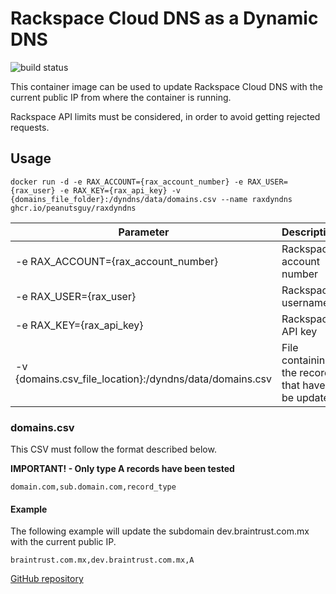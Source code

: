 # Rackspace Cloud DNS as a Dynamic DNS
![build status](https://github.com/peanutsguy/raxdyndns/actions/workflows/docker-image.yml/badge.svg)

This container image can be used to update Rackspace Cloud DNS with the current public IP from where the container is running.

Rackspace API limits must be considered, in order to avoid getting rejected requests.

## Usage
```docker
docker run -d -e RAX_ACCOUNT={rax_account_number} -e RAX_USER={rax_user} -e RAX_KEY={rax_api_key} -v {domains_file_folder}:/dyndns/data/domains.csv --name raxdyndns  ghcr.io/peanutsguy/raxdyndns
```

| Parameter | Description |
| - | - |
| -e RAX_ACCOUNT={rax_account_number} | Rackspace account number |
| -e RAX_USER={rax_user} | Rackspace username |
| -e RAX_KEY={rax_api_key} | Rackspace API key |
| -v {domains.csv_file_location}:/dyndns/data/domains.csv | File containing the records that have to be updated |

### domains.csv
This CSV must follow the format described below.

**IMPORTANT! - Only type A records have been tested**
```csv
domain.com,sub.domain.com,record_type
```
#### Example
The following example will update the subdomain dev.braintrust.com.mx with the current public IP.
```csv
braintrust.com.mx,dev.braintrust.com.mx,A
```

[GitHub repository](https://github.com/peanutsguy/raxdyndns)